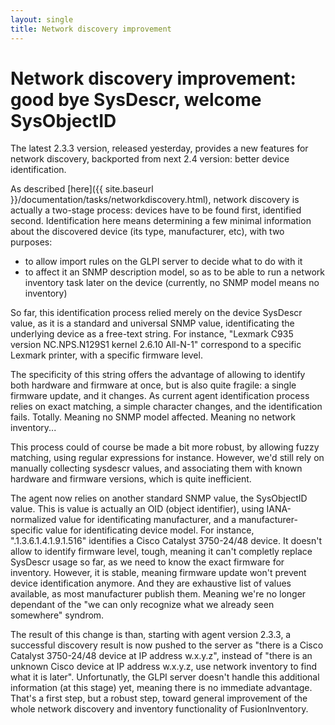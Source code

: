 ```yaml
---
layout: single
title: Network discovery improvement
---
```


# Network discovery improvement: good bye SysDescr, welcome SysObjectID

The latest 2.3.3 version, released yesterday, provides a new features for
network discovery, backported from next 2.4 version: better device
identification.

As described [here]({{ site.baseurl }}/documentation/tasks/networkdiscovery.html), network discovery
is actually a two-stage process: devices have to be found first, identified
second. Identification here means determining a few minimal information about
the discovered device (its type, manufacturer, etc), with two purposes:

* to allow import rules on the GLPI server to decide what to do with it
* to affect it an SNMP description model, so as to be able to run a network
  inventory task later on the device (currently, no SNMP model means no
  inventory)

So far, this identification process relied merely on the device SysDescr value,
as it is a standard and universal SNMP value, identificating the underlying
device as a free-text string. For instance, "Lexmark C935 version NC.NPS.N129S1
kernel 2.6.10 All-N-1" correspond to a specific Lexmark printer, with a
specific firmware level.

The specificity of this string offers the advantage of allowing to identify
both hardware and firmware at once, but is also quite fragile: a single
firmware update, and it changes. As current agent identification process relies
on exact matching, a simple character changes, and the identification fails.
Totally. Meaning no SNMP model affected. Meaning no network inventory...

This process could of course be made a bit more robust, by allowing fuzzy
matching, using regular expressions for instance. However, we'd still rely on
manually collecting sysdescr values, and associating them with known hardware
and firmware versions, which is quite inefficient.

The agent now relies on another standard SNMP value, the SysObjectID value.
This is value is actually an OID (object identifier), using IANA-normalized
value for identificating manufacturer, and a manufacturer-specific value for
identificating device model. For instance, ".1.3.6.1.4.1.9.1.516" identifies a
Cisco Catalyst 3750-24/48 device. It doesn't allow to identify firmware level, 
tough, meaning it can't completly replace SysDescr usage so far, as we need to
know the exact firmware for inventory. However, it is stable, meaning firmware
update won't prevent device identification anymore. And they are exhaustive
list of values available, as most manufacturer publish them. Meaning we're no
longer dependant of the "we can only recognize what we already seen somewhere"
syndrom.

The result of this change is than, starting with agent version 2.3.3, a
successful discovery result is now pushed to the server as "there is a Cisco
Catalyst 3750-24/48 device at IP address w.x.y.z", instead of "there is an
unknown Cisco device at IP address w.x.y.z, use network inventory to find what
it is later". Unfortunatly, the GLPI server doesn't handle this additional
information (at this stage) yet, meaning there is no immediate advantage.
That's a first step, but a robust step, toward general improvement of the whole
network discovery and inventory functionality of FusionInventory.
